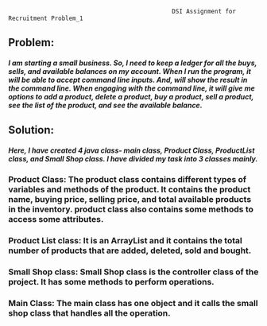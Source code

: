                                                   DSI Assignment for Recruitment Problem_1
 
## Problem: 
##### I am starting a small business. So, I need to keep a ledger for all the buys, sells, and available balances on my account. When I run the program, it will be able to accept command line inputs. And, will show the result in the command line. When engaging with the command line, it will give me options to add a product, delete a product, buy a product, sell a product, see the list of the product, and see the available balance. 

## Solution:
##### Here,  I have created 4 java class- main class, Product Class, ProductList class, and Small Shop class. I have divided my task into 3 classes mainly. 

### Product Class: The product class contains different types of variables and methods of the product. It contains the product name, buying price, selling price, and total available products in the inventory. product class also contains some methods to access some attributes.  

### Product List class: It is an ArrayList and it contains the total number of products that are added, deleted, sold and bought.

### Small Shop class: Small Shop class is the controller class of the project. It has some methods to perform operations.

### Main Class: The main class has one object and it calls the small shop class that handles all the operation.
